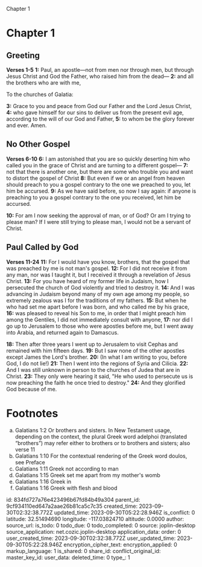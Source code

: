 Chapter 1

# Chapter 1
## Greeting
**Verses 1-5**
**1:** Paul, an apostle—not from men nor through men, but through Jesus Christ and God the Father, who raised him from the dead—
**2:** and all the brothers who are with me,

To the churches of Galatia:

**3:** Grace to you and peace from God our Father and the Lord Jesus Christ,
**4:** who gave himself for our sins to deliver us from the present evil age, according to the will of our God and Father,
**5:** to whom be the glory forever and ever. Amen.

## No Other Gospel
**Verses 6-10**
**6:** I am astonished that you are so quickly deserting him who called you in the grace of Christ and are turning to a different gospel—
**7:** not that there is another one, but there are some who trouble you and want to distort the gospel of Christ
**8:** But even if we or an angel from heaven should preach to you a gospel contrary to the one we preached to you, let him be accursed.
**9:** As we have said before, so now I say again: if anyone is preaching to you a gospel contrary to the one you received, let him be accursed.

**10:** For am I now seeking the approval of man, or of God? Or am I trying to please man? If I were still trying to please man, I would not be a servant of Christ.

## Paul Called by God
**Verses 11-24**
**11:** For I would have you know, brothers, that the gospel that was preached by me is not man's gospel.
**12:** For I did not receive it from any man, nor was I taught it, but I received it through a revelation of Jesus Christ.
**13:** For you have heard of my former life in Judaism, how I persecuted the church of God violently and tried to destroy it.
**14:** And I was advancing in Judaism beyond many of my own age among my people, so extremely zealous was I for the traditions of my fathers.
**15:** But when he who had set me apart before I was born, and who called me by his grace,
**16:** was pleased to reveal his Son to me, in order that I might preach him among the Gentiles, I did not immediately consult with anyone,
**17:** nor did I go up to Jerusalem to those who were apostles before me, but I went away into Arabia, and returned again to Damascus.

**18:** Then after three years I went up to Jerusalem to visit Cephas and remained with him fifteen days.
**19:** But I saw none of the other apostles except James the Lord's brother.
**20:** (In what I am writing to you, before God, I do not lie!)
**21:** Then I went into the regions of Syria and Cilicia.
**22:** And I was still unknown in person to the churches of Judea that are in Christ.
**23:** They only were hearing it said, "He who used to persecute us is now preaching the faith he once tried to destroy."
**24:** And they glorified God because of me.

# Footnotes
<ol type='a'>
	<li>Galatians 1:2 Or brothers and sisters. In New Testament usage, depending on the context, the plural Greek word adelphoi (translated “brothers”) may refer either to brothers or to brothers and sisters; also verse 11</li>
	<li>Galatians 1:10 For the contextual rendering of the Greek word doulos, see Preface</li>
	<li>Galatians 1:11 Greek not according to man</li>
	<li>Galatians 1:15 Greek set me apart from my mother&#x27;s womb</li>
	<li>Galatians 1:16 Greek in</li>
	<li>Galatians 1:16 Greek with flesh and blood</li>
</ol>


id: 834fd727a76e423496b67fd84b49a304
parent_id: 9cf934110ed647a2aae26b81ca5c7c35
created_time: 2023-09-30T02:32:38.772Z
updated_time: 2023-09-30T05:22:28.946Z
is_conflict: 0
latitude: 32.51494690
longitude: -117.03824710
altitude: 0.0000
author: 
source_url: 
is_todo: 0
todo_due: 0
todo_completed: 0
source: joplin-desktop
source_application: net.cozic.joplin-desktop
application_data: 
order: 0
user_created_time: 2023-09-30T02:32:38.772Z
user_updated_time: 2023-09-30T05:22:28.946Z
encryption_cipher_text: 
encryption_applied: 0
markup_language: 1
is_shared: 0
share_id: 
conflict_original_id: 
master_key_id: 
user_data: 
deleted_time: 0
type_: 1